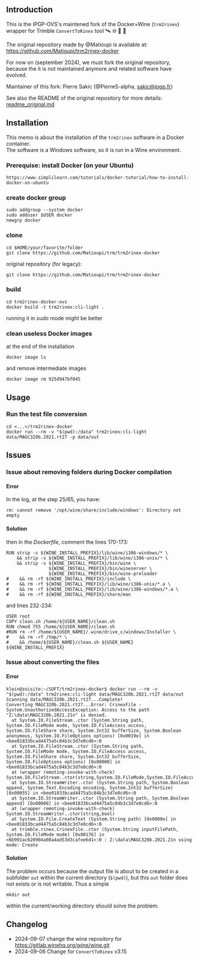 ## Introduction 

This is the IPGP-OVS's maintened fork of the Docker+Wine (`trm2rinex`) wrapper for Trimble `ConvertToRinex` tool  🛰️ 🌐 🐋 🍷  

The original repository made by @Matioupi is available at: https://github.com/Matioupi/trm2rinex-docker

For now on (september 2024), we must fork the original repository, because the it is not maintained anymore and related software have evolved.

Maintainer of this fork: Pierre Sakic (@PierreS-alpha, sakic@ipgp.fr)

See also the README of the original repository for more details: [readme_original.md](readme_original.md)

## Installation

This memo is about the installation of the `trm2rinex` software in a Docker container.   
The software is a Windows software, so it is run in a Wine environment.

### Prerequise: install Docker (on your Ubuntu)
```
https://www.simplilearn.com/tutorials/docker-tutorial/how-to-install-docker-on-ubuntu
```
### create docker group
```
sudo addgroup --system docker
sudo adduser $USER docker
newgrp docker
```

### clone
```
cd $HOME/your/favorite/folder
git clone https://github.com/Matioupi/trm/trm2rinex-docker
```

original repository (for legacy):
```
git clone https://github.com/Matioupi/trm/trm2rinex-docker
```

### build
```
cd trm2rinex-docker-ovs
docker build -t trm2rinex:cli-light .
```
running it in *sudo* mode might be better

### clean useless Docker images
at the end of the installation
```
docker image ls
```
and remove intermediate images
```
docker image rm 925d947bf045
```

## Usage

### Run the test file conversion
```
cd <...>/trm2rinex-docker
docker run --rm -v "$(pwd):/data" trm2rinex:cli-light data/MAGC320b.2021.rt27 -p data/out
```
## Issues

### Issue about removing folders during Docker compilation
#### Error
In the log, at the step 25/65, you have:
```
rm: cannot remove '/opt/wine/share/include/windows': Directory not empty
```
#### Solution
then in the *Dockerfile*, comment the lines 170-173:
```
RUN strip -s ${WINE_INSTALL_PREFIX}/lib/wine/i386-windows/* \
    && strip -s ${WINE_INSTALL_PREFIX}/lib/wine/i386-unix/* \
    && strip -s ${WINE_INSTALL_PREFIX}/bin/wine \
                ${WINE_INSTALL_PREFIX}/bin/wineserver \
                ${WINE_INSTALL_PREFIX}/bin/wine-preloader
#    && rm -rf ${WINE_INSTALL_PREFIX}/include \
#    && rm -rf ${WINE_INSTALL_PREFIX}/lib/wine/i386-unix/*.a \
#    && rm -rf ${WINE_INSTALL_PREFIX}/lib/wine/i386-windows/*.a \
#    && rm -rf ${WINE_INSTALL_PREFIX}/share/man
```

and lines 232-234:
```
USER root
COPY clean.sh /home/${USER_NAME}/clean.sh
RUN chmod 755 /home/${USER_NAME}/clean.sh
#RUN rm -rf /home/${USER_NAME}/.wine/drive_c/windows/Installer \
#    && rm -rf /tmp/* \
#    && /home/${USER_NAME}/clean.sh ${USER_NAME} ${WINE_INSTALL_PREFIX}
```

### Issue about converting the files
#### Error 
```
klein@zoisite:~/SOFT/trm2rinex-docker$ docker run --rm -v "$(pwd):/data" trm2rinex:cli-light data/MAGC320b.2021.rt27 data/out
Scanning data/MAGC320b.2021.rt27...Complete!
Converting MAGC320b.2021.rt27...Error: CrinexFile - System.UnauthorizedAccessException: Access to the path "Z:\data\MAGC320b.2021.21n" is denied.
  at System.IO.FileStream..ctor (System.String path, System.IO.FileMode mode, System.IO.FileAccess access, System.IO.FileShare share, System.Int32 bufferSize, System.Boolean anonymous, System.IO.FileOptions options) [0x0019e] in <bee01833bcad4475a5c84b3c3d7e0cd6>:0 
  at System.IO.FileStream..ctor (System.String path, System.IO.FileMode mode, System.IO.FileAccess access, System.IO.FileShare share, System.Int32 bufferSize, System.IO.FileOptions options) [0x00000] in <bee01833bcad4475a5c84b3c3d7e0cd6>:0 
  at (wrapper remoting-invoke-with-check) System.IO.FileStream..ctor(string,System.IO.FileMode,System.IO.FileAccess,System.IO.FileShare,int,System.IO.FileOptions)
  at System.IO.StreamWriter..ctor (System.String path, System.Boolean append, System.Text.Encoding encoding, System.Int32 bufferSize) [0x00055] in <bee01833bcad4475a5c84b3c3d7e0cd6>:0 
  at System.IO.StreamWriter..ctor (System.String path, System.Boolean append) [0x00008] in <bee01833bcad4475a5c84b3c3d7e0cd6>:0 
  at (wrapper remoting-invoke-with-check) System.IO.StreamWriter..ctor(string,bool)
  at System.IO.File.CreateText (System.String path) [0x0000e] in <bee01833bcad4475a5c84b3c3d7e0cd6>:0 
  at trimble.rinex.CrinexFile..ctor (System.String inputFilePath, System.IO.FileMode mode) [0x00176] in <6b991ac620904a08a4ad53d3cafee6d1>:0 : Z:\data\MAGC320b.2021.21n using mode: Create
```
#### Solution
The problem occurs because the output file is about to be created in a subfolder `out` within the current directory (`$(pwd)`), but this `out` folder does not exists or is not writable. Thus a simple
```commandline
mkdir out
```
within the current/working directory should solve the problem.    

## Changelog
* 2024-09-07 change the wine repository for https://gitlab.winehq.org/wine/wine.git
* 2024-09-06 Change for `ConvertToRinex` v3.15
